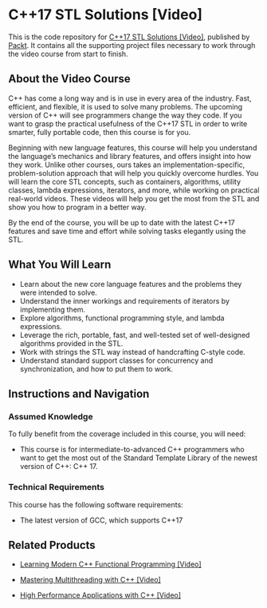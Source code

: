 # C++17 STL Solutions [Video]
This is the code repository for [C++17 STL Solutions [Video]](https://www.packtpub.com/application-development/c17-stl-solutions-video?utm_source=github&utm_medium=repository&utm_campaign=9781789535273), published by [Packt](https://www.packtpub.com/?utm_source=github). It contains all the supporting project files necessary to work through the video course from start to finish.
## About the Video Course
C++ has come a long way and is in use in every area of the industry. Fast, efficient, and flexible, it is used to solve many problems. The upcoming version of C++ will see programmers change the way they code. If you want to grasp the practical usefulness of the C++17 STL in order to write smarter, fully portable code, then this course is for you.

Beginning with new language features, this course will help you understand the language’s mechanics and library features, and offers insight into how they work. Unlike other courses, ours takes an implementation-specific, problem-solution approach that will help you quickly overcome hurdles. You will learn the core STL concepts, such as containers, algorithms, utility classes, lambda expressions, iterators, and more, while working on practical real-world videos. These videos will help you get the most from the STL and show you how to program in a better way.

By the end of the course, you will be up to date with the latest C++17 features and save time and effort while solving tasks elegantly using the STL.

<H2>What You Will Learn</H2>
<DIV class=book-info-will-learn-text>
<UL>
<LI>Learn about the new core language features and the problems they were intended to solve. 
<LI>Understand the inner workings and requirements of iterators by implementing them. 
<LI>Explore algorithms, functional programming style, and lambda expressions. 
<LI>Leverage the rich, portable, fast, and well-tested set of well-designed algorithms provided in the STL. 
<LI>Work with strings the STL way instead of handcrafting C-style code. 
<LI>Understand standard support classes for concurrency and synchronization, and how to put them to work. </LI></UL></DIV>

## Instructions and Navigation
### Assumed Knowledge
To fully benefit from the coverage included in this course, you will need:<br/>
<UL><LI>This course is for intermediate-to-advanced C++ programmers who want to get the most out of the Standard Template Library of the newest version of C++: C++ 17.</LI></UL>

### Technical Requirements
This course has the following software requirements:<br/>
<UL><LI>The latest version of GCC, which supports  C++17</LI></UL>

## Related Products
* [Learning Modern C++ Functional Programming [Video]](https://www.packtpub.com/application-development/learning-modern-c-functional-programming-video?utm_source=github&utm_medium=repository&utm_campaign=9781789348859)

* [Mastering Multithreading with C++ [Video]](https://www.packtpub.com/application-development/mastering-multithreading-c-video?utm_source=github&utm_medium=repository&utm_campaign=9781788836210)

* [High Performance Applications with C++ [Video]](https://www.packtpub.com/application-development/high-performance-applications-c-video?utm_source=github&utm_medium=repository&utm_campaign=9781789136869)

